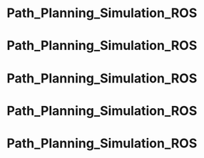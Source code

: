 # Path_Planning_Simulation_ROS
# Path_Planning_Simulation_ROS
# Path_Planning_Simulation_ROS
# Path_Planning_Simulation_ROS
# Path_Planning_Simulation_ROS
